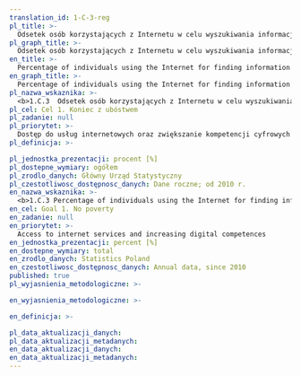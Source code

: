 ```yaml
---
translation_id: 1-C-3-reg
pl_title: >-
  Odsetek osób korzystających z Internetu w celu wyszukiwania informacji o towarach lub usługach
pl_graph_title: >-
  Odsetek osób korzystających z Internetu w celu wyszukiwania informacji o towarach lub usługach
en_title: >-
  Percentage of individuals using the Internet for finding information about goods and services
en_graph_title: >-
  Percentage of individuals using the Internet for finding information about goods and services
pl_nazwa_wskaznika: >-
  <b>1.C.3  Odsetek osób korzystających z Internetu w celu wyszukiwania informacji o towarach lub usługach</b>
pl_cel: Cel 1. Koniec z ubóstwem
pl_zadanie: null
pl_priorytet: >-
  Dostęp do usług internetowych oraz zwiększanie kompetencji cyfrowych
pl_definicja: >-

pl_jednostka_prezentacji: procent [%]
pl_dostepne_wymiary: ogółem
pl_zrodlo_danych: Główny Urząd Statystyczny
pl_czestotliwosc_dostępnosc_danych: Dane roczne; od 2010 r.
en_nazwa_wskaznika: >-
  <b>1.C.3 Percentage of individuals using the Internet for finding information about goods and services</b>
en_cel: Goal 1. No poverty
en_zadanie: null
en_priorytet: >-
  Access to internet services and increasing digital competences
en_jednostka_prezentacji: percent [%]
en_dostepne_wymiary: total
en_zrodlo_danych: Statistics Poland
en_czestotliwosc_dostępnosc_danych: Annual data, since 2010
published: true
pl_wyjasnienia_metodologiczne: >-

en_wyjasnienia_metodologiczne: >-

en_definicja: >-

pl_data_aktualizacji_danych:
pl_data_aktualizacji_metadanych:
en_data_aktualizacji_danych:
en_data_aktualizacji_metadanych:
---
```

